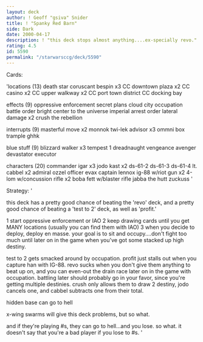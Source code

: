 ```yaml
---
layout: deck
author: ! Geoff "gsiva" Snider
title: ! "Spanky Red Barn"
side: Dark
date: 2000-04-17
description: ! "this deck stops almost anything....ex-specially revo."
rating: 4.5
id: 5590
permalink: "/starwarsccg/deck/5590"
---
```

Cards: 

'locations (13)
death star
coruscant
bespin x3
CC downtown plaza x2
CC casino x2
CC upper walkway x2
CC port town district
CC docking bay

effects (9)
oppressive enforcement
secret plans
cloud city occupation
battle order
bright center to the universe
imperial arrest order
lateral damage x2
crush the rebellion

interrupts (9)
masterful move x2
monnok
twi-lek advisor x3
ommni box
trample
ghhk

blue stuff (9)
blizzard walker x3
tempest 1
dreadnaught
vengeance
avenger
devastator
executor

characters (20)
commander igar x3
jodo kast x2
ds-61-2
ds-61-3
ds-61-4
lt. cabbel x2
admiral ozzel
officer evax
captain lennox
ig-88 w/riot gun x2
4-lom w/concussion rifle x2
boba fett w/blaster rifle
jabba the hutt
zuckuss
'

Strategy: '

this deck has a pretty good chance of beating the 'revo' deck, and a pretty good chance of beating a 'test to 2' deck, as well as 'profit.'

1 start oppressive enforcement or IAO
2 keep drawing cards until you get MANY locations (usually you can find them with IAO)
3 when you decide to deploy, deploy en masse.	your goal is to sit and occupy....don't fight too much until later on in the game when you've got some stacked up high destiny.

test to 2 gets smacked around by occupation.
profit just stalls out when you capture han with IG-88.
revo sucks when you don't give them anything to beat up on, and you can even-out the drain race later on in the game with occupation.	battling later should probably go in your favor, since you're getting multiple destinies.  crush only allows them to draw 2 destiny, jodo cancels one, and cabbel subtracts one from their total.

hidden base can go to hell

x-wing swarms will give this deck problems, but so what.

and if they're playing #s, they can go to hell...and you lose.
so what. it doesn't say that you're a bad player if you lose to #s.  '
